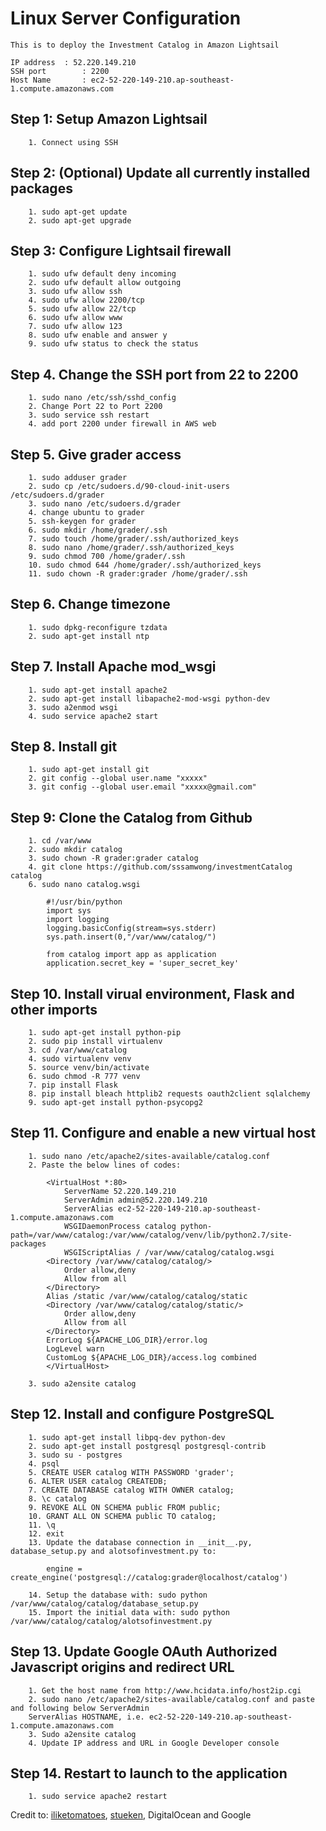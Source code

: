 # Linux Server Configuration

	This is to deploy the Investment Catalog in Amazon Lightsail

	IP address  : 52.220.149.210
	SSH port		: 2200
	Host Name		: ec2-52-220-149-210.ap-southeast-1.compute.amazonaws.com

## Step 1: Setup Amazon Lightsail
		1. Connect using SSH

## Step 2: (Optional) Update all currently installed packages
		1. sudo apt-get update
		2. sudo apt-get upgrade

## Step 3: Configure Lightsail firewall
		1. sudo ufw default deny incoming
		2. sudo ufw default allow outgoing
		3. sudo ufw allow ssh
		4. sudo ufw allow 2200/tcp
		5. sudo ufw allow 22/tcp
		6. sudo ufw allow www
		7. sudo ufw allow 123
		8. sudo ufw enable and answer y
		9. sudo ufw status to check the status

## Step 4. Change the SSH port from 22 to 2200
		1. sudo nano /etc/ssh/sshd_config
		2. Change Port 22 to Port 2200
		3. sudo service ssh restart
		4. add port 2200 under firewall in AWS web

## Step 5. Give grader access
		1. sudo adduser grader
		2. sudo cp /etc/sudoers.d/90-cloud-init-users /etc/sudoers.d/grader
		3. sudo nano /etc/sudoers.d/grader
		4. change ubuntu to grader
		5. ssh-keygen for grader
		6. sudo mkdir /home/grader/.ssh
		7. sudo touch /home/grader/.ssh/authorized_keys
		8. sudo nano /home/grader/.ssh/authorized_keys
		9. sudo chmod 700 /home/grader/.ssh
		10. sudo chmod 644 /home/grader/.ssh/authorized_keys
		11. sudo chown -R grader:grader /home/grader/.ssh

## Step 6. Change timezone
		1. sudo dpkg-reconfigure tzdata
		2. sudo apt-get install ntp

## Step 7. Install Apache mod_wsgi
		1. sudo apt-get install apache2
		2. sudo apt-get install libapache2-mod-wsgi python-dev
		3. sudo a2enmod wsgi
		4. sudo service apache2 start

## Step 8. Install git
		1. sudo apt-get install git
		2. git config --global user.name "xxxxx"
		3. git config --global user.email "xxxxx@gmail.com"

## Step 9: Clone the Catalog from Github
		1. cd /var/www
		2. sudo mkdir catalog
		3. sudo chown -R grader:grader catalog
		4. git clone https://github.com/sssamwong/investmentCatalog catalog
		6. sudo nano catalog.wsgi

			#!/usr/bin/python
			import sys
			import logging
			logging.basicConfig(stream=sys.stderr)
			sys.path.insert(0,"/var/www/catalog/")

			from catalog import app as application
			application.secret_key = 'super_secret_key'

## Step 10. Install virual environment, Flask and other imports
		1. sudo apt-get install python-pip
		2. sudo pip install virtualenv
		3. cd /var/www/catalog
		4. sudo virtualenv venv
		5. source venv/bin/activate
		6. sudo chmod -R 777 venv
		7. pip install Flask
		8. pip install bleach httplib2 requests oauth2client sqlalchemy
		9. sudo apt-get install python-psycopg2

## Step 11. Configure and enable a new virtual host
		1. sudo nano /etc/apache2/sites-available/catalog.conf
		2. Paste the below lines of codes:

			<VirtualHost *:80>
				ServerName 52.220.149.210
				ServerAdmin admin@52.220.149.210
				ServerAlias ec2-52-220-149-210.ap-southeast-1.compute.amazonaws.com
				WSGIDaemonProcess catalog python-path=/var/www/catalog:/var/www/catalog/venv/lib/python2.7/site-packages
				WSGIScriptAlias / /var/www/catalog/catalog.wsgi
			<Directory /var/www/catalog/catalog/>
				Order allow,deny
				Allow from all
			</Directory>
			Alias /static /var/www/catalog/catalog/static
			<Directory /var/www/catalog/catalog/static/>
				Order allow,deny
				Allow from all
			</Directory>
			ErrorLog ${APACHE_LOG_DIR}/error.log
			LogLevel warn
			CustomLog ${APACHE_LOG_DIR}/access.log combined
			</VirtualHost>

		3. sudo a2ensite catalog

## Step 12. Install and configure PostgreSQL
		1. sudo apt-get install libpq-dev python-dev
		2. sudo apt-get install postgresql postgresql-contrib
		3. sudo su - postgres
		4. psql
		5. CREATE USER catalog WITH PASSWORD 'grader';
		6. ALTER USER catalog CREATEDB;
		7. CREATE DATABASE catalog WITH OWNER catalog;
		8. \c catalog
		9. REVOKE ALL ON SCHEMA public FROM public;
		10. GRANT ALL ON SCHEMA public TO catalog;
		11. \q
		12. exit
		13. Update the database connection in __init__.py, database_setup.py and alotsofinvestment.py to:

			engine = create_engine('postgresql://catalog:grader@localhost/catalog')

		14. Setup the database with: sudo python /var/www/catalog/catalog/database_setup.py
		15. Import the initial data with: sudo python /var/www/catalog/catalog/alotsofinvestment.py

## Step 13. Update Google OAuth Authorized Javascript origins and redirect URL
		1. Get the host name from http://www.hcidata.info/host2ip.cgi
		2. sudo nano /etc/apache2/sites-available/catalog.conf and paste and following below ServerAdmin
		ServerAlias HOSTNAME, i.e. ec2-52-220-149-210.ap-southeast-1.compute.amazonaws.com
		3. Sudo a2ensite catalog
		4. Update IP address and URL in Google Developer console

## Step 14. Restart to launch to the application
		1. sudo service apache2 restart

Credit to: [iliketomatoes](https://github.com/iliketomatoes/linux_server_configuration), [stueken](https://github.com/stueken/FSND-P5_Linux-Server-Configuration), DigitalOcean and Google